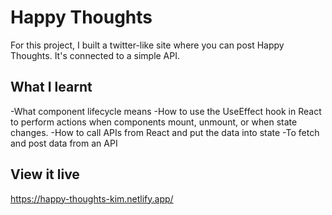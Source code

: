 # Happy Thoughts

For this project, I built a twitter-like site where you can post Happy Thoughts. 
It's connected to a simple API.

## What I learnt

-What component lifecycle means
-How to use the UseEffect hook in React to perform actions when components mount, unmount, or when state changes.
-How to call APIs from React and put the data into state
-To fetch and post data from an API

## View it live

https://happy-thoughts-kim.netlify.app/



